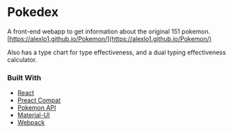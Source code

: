# Pokedex
A front-end webapp to get information about the original 151 pokemon.
[https://alexlo1.github.io/Pokemon/](https://alexlo1.github.io/Pokemon/)

Also has a type chart for type effectiveness, and a dual typing effectiveness calculator.

### Built With
* [React](https://reactjs.org/)
* [Preact Compat](https://preactjs.com/)
* [Pokemon API](https://pokeapi.co/)
* [Material-UI](https://material-ui.com/)
* [Webpack](https://webpack.js.org/)
